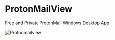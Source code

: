 # ProtonMailView
Free and Private ProtonMail Windows Desktop App.


![Protonmailview](https://github.com/7gxycn08/ProtonMailView/assets/121936658/20e371c8-fc2c-44af-8940-feb5c84433bc)

